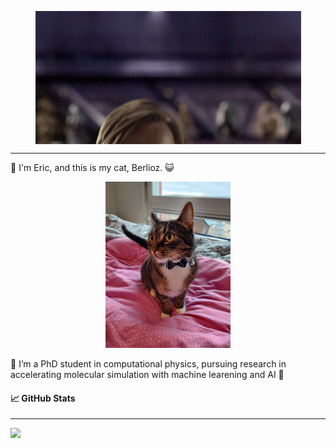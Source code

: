 <!-- [![Header](./hello_there.gif "Berlioz")](https://github.com/elindgren/elindgren/) -->
<p align="center">
  <img align="center" src="./hello_there.gif" width="425px">
</p>

---

👋 I'm Eric, and this is my cat, Berlioz. &#128570;

<p align="center">
  <img src="./berlioz.jpg" width="200px">
</p>
🔭 I’m a PhD student in computational physics, pursuing research in accelerating molecular simulation with machine learening and AI &#129504;

#### &#128200; GitHub Stats
---

<img src="https://github-readme-stats.vercel.app/api/?username=elindgren&theme=synthwave&show_icons=true" />
<!--
**elindgren/elindgren** is a ✨ _special_ ✨ repository because its `README.md` (this file) appears on your GitHub profile.
<img src="./berlioz.jpg" width="30px">
<img align="center" src="https://github-readme-stats.vercel.app/api/top-langs/?username=elindgren&theme=synthwave&langs_count=4" />
Here are some ideas to get you started:

- 🔭 I’m currently working on ...
- 🌱 I’m currently learning ...
- 👯 I’m looking to collaborate on ...
- 🤔 I’m looking for help with ...
- 💬 Ask me about ...
- 📫 How to reach me: ...
- 😄 Pronouns: ...
- ⚡ Fun fact: ...
-->
